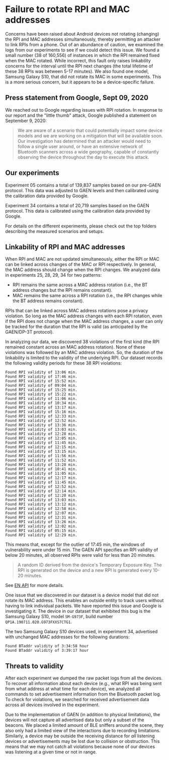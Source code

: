 # Failure to rotate RPI and MAC addresses

Concerns have been raised about Android devices not rotating (changing) the RPI
and MAC addresses simultaneously, thereby permitting an attacker to link RPIs
from a phone. Out of an abundance of caution, we examined the logs from our
experiments to see if we could detect this issue.  We found a small number (38
of 160,556) of instances in which the RPI remained fixed when the MAC rotated.
While incorrect, this fault only raises linkability concerns for the interval
until the RPI next changes (the total lifetime of these 38 RPIs was between 5-17
minutes).  We also found one model, Samsung Galaxy S10, that did not rotate its
MAC in some experiments.  This is a more serious concern, but it appears to be a
device-specific failure.


## Press statement from Google, Sept 09, 2020

We reached out to Google regarding issues with RPI rotation.
In response to our report and the "little thumb" attack, Google published a
statement on September 9, 2020:

> We are aware of a scenario that could potentially impact some device models
> and we are working on a mitigation that will be available soon. Our 
> investigation has determined that an attacker would need to follow a single 
> user around, or have an extensive network of Bluetooth scanners across a 
> wide geography, capable of constantly observing the device throughout the 
> day to execute this attack.


## Our experiments

Experiment 05 contains a total of 139,837 samples based on our pre-GAEN
protocol. This data was adjusted to GAEN levels and then calibrated using the
calibration data provided by Google.

Experiment 34 contains a total of 20,719 samples based on the GAEN protocol.
This data is calibrated using the calibration data provided by Google.

For details on the different experiments, please check out the top folders
describing the measured scenarios and setups.


## Linkability of RPI and MAC addresses

When RPI and MAC are not updated simultaneously, either the RPI or MAC can be
linked across changes of the MAC or RPI respectively. In general, the MAC
address should change when the RPI changes. We analyzed  data in experiments
25, 28, 29, 34 for two patterns:

* RPI remains the same across a MAC address rotation (i.e., the BT address
  changes but the RPI remains constant).
* MAC remains the same across a RPI rotation (i.e., the RPI changes while the
  BT address remains constant).

RPIs that can be linked across MAC address rotations pose a privacy violation.
So long as the MAC address changes with each RPI rotation, even if the RPI does
not change when the MAC address changes, a user can only be tracked for the
duration that the RPI is valid (as anticipated by the GAEN/DP-3T protocol).

In analyzing our data, we discovered 38 violations of the first kind (the
RPI remained constant across an MAC address rotation). None of these violations
was followed by an MAC address violation. So, the duration of the
linkability is limited to the validity of the underlying RPI. Our dataset
records the following validity periods for these 38 RPI violations:

```
Found RPI validity of 13:06 min.
Found RPI validity of 17:46 min.
Found RPI validity of 15:52 min.
Found RPI validity of 09:04 min.
Found RPI validity of 15:25 min.
Found RPI validity of 15:22 min.
Found RPI validity of 11:06 min.
Found RPI validity of 10:34 min.
Found RPI validity of 13:17 min.
Found RPI validity of 15:16 min.
Found RPI validity of 12:33 min.
Found RPI validity of 12:52 min.
Found RPI validity of 13:36 min.
Found RPI validity of 13:03 min.
Found RPI validity of 12:28 min.
Found RPI validity of 12:05 min.
Found RPI validity of 11:45 min.
Found RPI validity of 12:15 min.
Found RPI validity of 13:15 min.
Found RPI validity of 11:56 min.
Found RPI validity of 11:52 min.
Found RPI validity of 13:28 min.
Found RPI validity of 10:41 min.
Found RPI validity of 11:05 min.
Found RPI validity of 12:17 min.
Found RPI validity of 11:45 min.
Found RPI validity of 12:52 min.
Found RPI validity of 12:14 min.
Found RPI validity of 12:20 min.
Found RPI validity of 13:03 min.
Found RPI validity of 13:12 min.
Found RPI validity of 12:58 min.
Found RPI validity of 12:07 min.
Found RPI validity of 12:31 min.
Found RPI validity of 13:26 min.
Found RPI validity of 12:02 min.
Found RPI validity of 05:15 min.
Found RPI validity of 12:29 min.
```

This means that, except for the outlier of 17:45 min, the windows of
vulnerability were under 15 min. The GAEN API specifies an RPI validity of
below 20 minutes, all observed RPIs were valid for less than 20 minutes.

> A random ID derived from the device's Temporary Exposure Key. The RPI is
> generated on the device and a new RPI is generated every 10-20 minutes.

See [EN API](https://developers.google.com/android/exposure-notifications/exposure-notifications-api)
for more details.

One issue that we discovered in our dataset is a device model that did not
rotate its MAC address. This enables an outside entity to track users without
having to link individual packets. We have reported this issue and Google is
investigating it. The device in our dataset that exhibited this bug is the
Samsung Galaxy S10, model `SM-G973F`, build number
`QP1A.190711.020.G973FXXS7CTG1`.

The two Samsung Galaxy S10 devices used, in experiment 34, advertised with
unchanged MAC addresses for the following durations:

```
Found BTaddr validity of 3:34:58 hour
Found BTaddr validity of 3:39:17 hour
```

## Threats to validity

After each experiment we dumped the raw packet logs from all the devices. To
recover all information about each device (e.g., what RPI was being sent from
what address at what time for each device), we analyzed all commands to set
advertisement information from the Bluetooth packet log. To check for
violations, we searched for received advertisement data across all devices
involved in the experiment.

Due to the implementation of GAEN (in addition to physical limitations), the
devices will not capture all advertised data but only a subset of the beacons.
We placed a limited amount of BLE sniffers around the scene, they also only had
a limited view of the interactions due to recording limitations. Similarly, a
device may be outside the receiving distance for *all* listening devices or
advertisements may be lost due to collision or obstruction.  This means that
we may not catch all violations because none of our devices was listening at a
given time or not in range.
